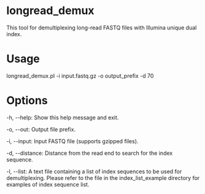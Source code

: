 # longread_demux
This tool for demultiplexing long-read FASTQ files with Illumina unique dual index.

# Usage
longread_demux.pl -i input.fastq.gz -o output_prefix -d 70 


# Options

-h, --help: Show this help message and exit.

-o, --out: Output file prefix.

-i, --input: Input FASTQ file (supports gzipped files).

-d, --distance: Distance from the read end to search for the index sequence.

-l, --list: A text file containing a list of index sequences to be used for demultiplexing. Please refer to the file in the index_list_example directory for examples of index sequence list.

